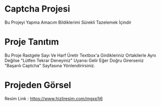 # Captcha Projesi

Bu Projeyi Yapma Amacım Bildiklerimi Sürekli Tazelemek İçindir

# Proje Tanıtım

Bu Proje Rastgele Sayı Ve Harf Üretir Textbox'a Girdikleriniz Ortakilerle Aynı Değilse "Lütfen Tekrar Deneyiniz" Uyarısı Gelir Eğer Doğru Girerseniz "Başarılı Captcha" Sayfasına Yönlendirirsiniz.

# Projeden Görsel 

Resim Link : https://www.hizliresim.com/mgxp1j6

